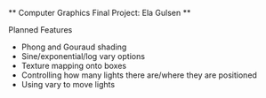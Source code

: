 ** Computer Graphics Final Project: Ela Gulsen **

Planned Features
 * Phong and Gouraud shading
 * Sine/exponential/log vary options
 * Texture mapping onto boxes
 * Controlling how many lights there are/where they are positioned
 * Using vary to move lights
